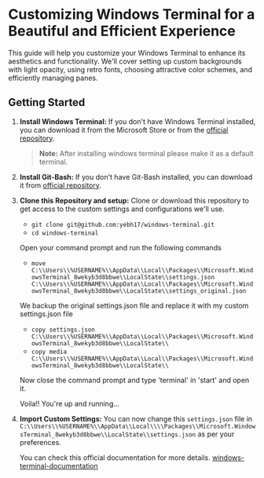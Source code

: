 # Customizing Windows Terminal for a Beautiful and Efficient Experience

This guide will help you customize your Windows Terminal to enhance its aesthetics and functionality. We'll cover setting up custom backgrounds with light opacity, using retro fonts, choosing attractive color schemes, and efficiently managing panes.

## Getting Started

1. **Install Windows Terminal:**
   If you don't have Windows Terminal installed, you can download it from the Microsoft Store or from the [official repository](https://github.com/microsoft/terminal).
   > **Note:** After installing windows terminal please make it as a default terminal.

2. **Install Git-Bash:**
   If you don't have Git-Bash installed, you can download it from [official repository](https://gitforwindows.org/). 

3. **Clone this Repository and setup:**
   Clone or download this repository to get access to the custom settings and configurations we'll use.

   - `git clone git@github.com:yebh17/windows-terminal.git`
   - `cd windows-terminal`

   Open your command prompt and run the following commands
   - `move C:\\Users\\%USERNAME%\\AppData\\Local\\Packages\\Microsoft.WindowsTerminal_8wekyb3d8bbwe\\LocalState\\settings.json C:\\Users\\%USERNAME%\\AppData\\Local\\Packages\\Microsoft.WindowsTerminal_8wekyb3d8bbwe\\LocalState\\settings_original.json`

   We backup the original settings.json file and replace it with my custom settings.json file
   - `copy settings.json C:\\Users\\%USERNAME%\\AppData\\Local\\Packages\\Microsoft.WindowsTerminal_8wekyb3d8bbwe\\LocalState\\`
   - `copy media C:\\Users\\%USERNAME%\\AppData\\Local\\Packages\\Microsoft.WindowsTerminal_8wekyb3d8bbwe\\LocalState\\`

   Now close the command prompt and type 'terminal' in 'start' and open it.

   Voila!! You're up and running...

4. **Import Custom Settings:**
   You can now change this `settings.json` file in `C:\\Users\\%USERNAME%\\AppData\\Local\\\\Packages\\Microsoft.WindowsTerminal_8wekyb3d8bbwe\\LocalState\\settings.json` as per your preferences.

   You can check this official documentation for more details. [windows-terminal-documentation](https://learn.microsoft.com/en-us/windows/terminal/)